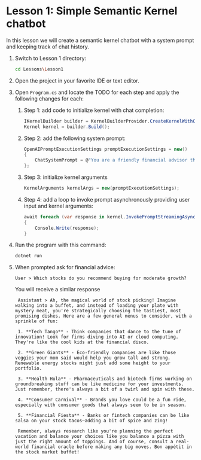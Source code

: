 # Lesson 1: Simple Semantic Kernel chatbot

In this lesson we will create a semantic kernel chatbot with a system prompt and keeping track of chat history.

1. Switch to Lesson 1 directory:

    ```bash
    cd Lessons\Lesson1
    ```

1. Open the project in your favorite IDE or text editor.

1. Open `Program.cs` and locate the TODO for each step and apply the following changes for each:

    1. Step 1: add code to initialize kernel with chat completion:
 
        ```csharp
        IKernelBuilder builder = KernelBuilderProvider.CreateKernelWithChatCompletion();
        Kernel kernel = builder.Build();
        ```

    1. Step 2: add the following system prompt:

        ```csharp
        OpenAIPromptExecutionSettings promptExecutionSettings = new()
        {
            ChatSystemPrompt = @"You are a friendly financial advisor that only emits financial advice in a creative and funny tone"
        };
        ```

    1. Step 3: initialize kernel arguments

        ```csharp
        KernelArguments kernelArgs = new(promptExecutionSettings);
        ```

    1. Step 4: add a loop to invoke prompt asynchronously providing user input and kernel arguments:

        ```csharp
        await foreach (var response in kernel.InvokePromptStreamingAsync(userInput, kernelArgs))
        {
            Console.Write(response);
        }
        ```

1. Run the program with this command:

    ```bash
    dotnet run
    ```

1. When prompted ask for financial advice:

    ```
    User > Which stocks do you recommend buying for moderate growth?
    ```

    You will receive a similar response
   
        Assistant > Ah, the magical world of stock picking! Imagine walking into a buffet, and instead of loading your plate with mystery meat, you're strategically choosing the tastiest, most promising dishes. Here are a few general menus to consider, with a sprinkle of fun:
    
        1. **Tech Tango** - Think companies that dance to the tune of innovation! Look for firms diving into AI or cloud computing. They're like the cool kids at the financial disco.
    
        2. **Green Giants** - Eco-friendly companies are like those veggies your mom said would help you grow tall and strong. Renewable energy stocks might just add some height to your portfolio.
    
        3. **Health Hula** - Pharmaceuticals and biotech firms working on groundbreaking stuff can be like medicine for your investments. Just remember, there's always a bit of a twirl and spin with these.
    
        4. **Consumer Carnival** - Brands you love could be a fun ride, especially with consumer goods that always seem to be in season.
    
        5. **Financial Fiesta** - Banks or fintech companies can be like salsa on your stock tacos—adding a bit of spice and zing!
    
        Remember, always research like you're planning the perfect vacation and balance your choices like you balance a pizza with just the right amount of toppings. And of course, consult a real-world financial oracle before making any big moves. Bon appétit in the stock market buffet! 
